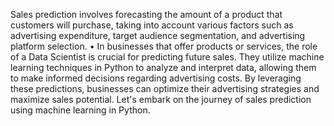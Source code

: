 Sales prediction involves forecasting the amount of a product that customers will purchase, taking into account various factors such as advertising expenditure, target audience segmentation, and advertising platform selection.
• In businesses that offer products or services, the role of a Data Scientist is crucial for predicting future sales. They utilize machine learning techniques in Python to analyze and interpret data, allowing them to make informed decisions regarding advertising costs. By leveraging these predictions, businesses can optimize their advertising strategies and maximize sales potential. Let's embark on the journey of sales prediction using machine learning in Python.

